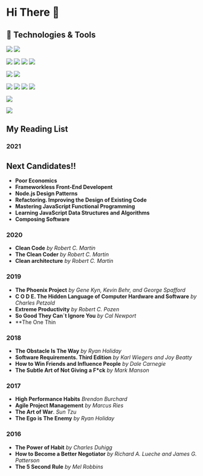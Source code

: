 # Hi There 👋

## 🔧 Technologies & Tools

<!--Platforms-->
![](https://img.shields.io/badge/OS-Linux-informational?style=flat&logo=linux&logoColor=white&color=2bbc8a)
![](https://img.shields.io/badge/OS-Windows%C2%AE-informational?style=flat&logo=Windows&logoColor=blue&color=blue)
<!--Database-->
![](https://img.shields.io/badge/DBMS-PostgreSQL-informational?style=flat&logo=postgresql&logoColor=blue&color=blue)
![](https://img.shields.io/badge/DBMS-MySQL-informational?style=flat&logo=mysql&logoColor=white&color=yelow)
![](https://img.shields.io/badge/NoSQL-MongoDB-informational?style=flat&logo=mongodb&logoColor=white&color=yelow)
![](https://img.shields.io/badge/NoSQL-Elasticsearch-informational?style=flat&logo=elasticsearch&logoColor=white&color=yelow)

<!--Code Editors-->
![](https://img.shields.io/badge/IDE-VScode-informational?style=flat&logo=visual-studio-code&logoColor=blue&color=blue)
![](https://img.shields.io/badge/IDE-PyCharm-informational?style=flat&logo=pycharm&logoColor=blue&color=blue)
<!--Programing Languages-->
![](https://img.shields.io/badge/Code-Python-informational?style=flat&logo=python&logoColor=white&color=2bbc8a)
![](https://img.shields.io/badge/Code-Java-informational?style=flat&logo=java&logoColor=white&color=2bbc8a)
![](https://img.shields.io/badge/Code-JavaScript-informational?style=flat&logo=javascript&logoColor=white&color=2bbc8a)
![](https://img.shields.io/badge/Code-JavaScript-informational?style=flat&logo=javascript&logoColor=white&color=2bbc8a)

<!-- HTML
CSS
<!--Git Cloud and Tools-->
<!-- Git
GitHub
GitLab
Bitbucket
GitKraken
SmartGit -->
<!--Planning Tools-->
<!-- Jira
Gitlab Boards
G-Suite --> 

![](https://img.shields.io/badge/Shell-Bash-informational?style=flat&logo=gnu-bash&logoColor=white&color=2bbc8a)

![](https://img.shields.io/badge/Tools-Docker-informational?style=flat&logo=docker&logoColor=white&color=2bbc8a)

## My Reading List
### 2021

## Next Candidates!!

- **Poor Economics**
- **Frameworkless Front-End Developent**
- **Node.js Design Patterns**
- **Refactoring. Improving the Design of Existing Code**
- **Mastering JavaScript Functional Programming**
- **Learning JavaScript Data Structures and Algorithms**
- **Composing Software**  

### 2020

- **Clean Code** *by Robert C. Martin*
- **The Clean Coder** *by Robert C. Martin*
- **Clean architecture** *by Robert C. Martin*

### 2019

- **The Phoenix Project** *by Gene Kyn, Kevin Behr, and George Spafford*
- **C O D E. The Hidden Language of Computer Hardware and Software** *by Charles Petzold*
- **Extreme Productivity** *by Robert C. Pozen*
- **So Good They Can´t Ignore You** *by Cal Newport*
- **The One Thin

### 2018

- **The Obstacle Is The Way** *by Ryan Holiday*
- **Software Requirements. Third Edition** *by Karl Wiegers and Joy Beatty*
- **How to Win Friends and Influence People** *by Dale Carnegie*
- **The Subtle Art of Not Giving a F\*ck** *by Mark Manson*

### 2017

- **High Performance Habits** *Brendon Burchard*
- **Agile Project Management** *by Marcus Ries*
- **The Art of War**. *Sun Tzu*
- **The Ego is The Enemy** *by Ryan Holiday*

### 2016

- **The Power of Habit** *by Charles Duhigg*
- **How to Become a Better Negotiator** *by Richard A. Lueche and James G. Patterson*
- **The 5 Second Rule** *by Mel Robbins*

<!--
**pyasmani/pyasmani** is a ✨ _special_ ✨ repository because its `README.md` (this file) appears on your GitHub profile.

Here are some ideas to get you started:

- 🔭 I’m currently working on ...
- 🌱 I’m currently learning ...
- 👯 I’m looking to collaborate on ...
- 🤔 I’m looking for help with ...
- 💬 Ask me about ...
- 📫 How to reach me: ...
- 😄 Pronouns: ...
- ⚡ Fun fact: ...
-->

